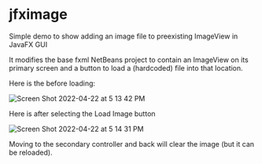# jfximage
Simple demo to show adding an image file to preexisting ImageView in JavaFX GUI

It modifies the base fxml NetBeans project to contain an ImageView on its primary screen and a button to load a (hardcoded) file into that location.

Here is the before loading:

![Screen Shot 2022-04-22 at 5 13 42 PM](https://user-images.githubusercontent.com/7027/164802591-2c978d28-71b1-4bfe-90ed-c534861bbdb0.png)

Here is after selecting the Load Image button

![Screen Shot 2022-04-22 at 5 14 31 PM](https://user-images.githubusercontent.com/7027/164802680-9145af12-77a9-4ffc-9a95-d4b88362ce27.png)

Moving to the secondary controller and back will clear the image (but it can be reloaded).

